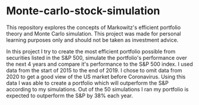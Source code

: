 # Monte-carlo-stock-simulation
This repository explores the concepts of Markowitz's efficient portfolio theory and Monte Carlo simulation. This project was made for personal learning purposes only and should not be taken as investment advice.

In this project I try to create the most efficient portfolio possible from securities listed in the S&P 500, simulate the portfolio's performance over the next 4 years and compare it's performance to the S&P 500 index. I used data from the start of 2015 to the end of 2019. I chose to omit data from 2020 to get a good view of the US market before Coronavirus. Using this data I was able to create a portfolio which will outperform the S&P according to my simulations. Out of the 50 simulations I ran my portfolio is expected to outperform the S&P by 38% each year. 
